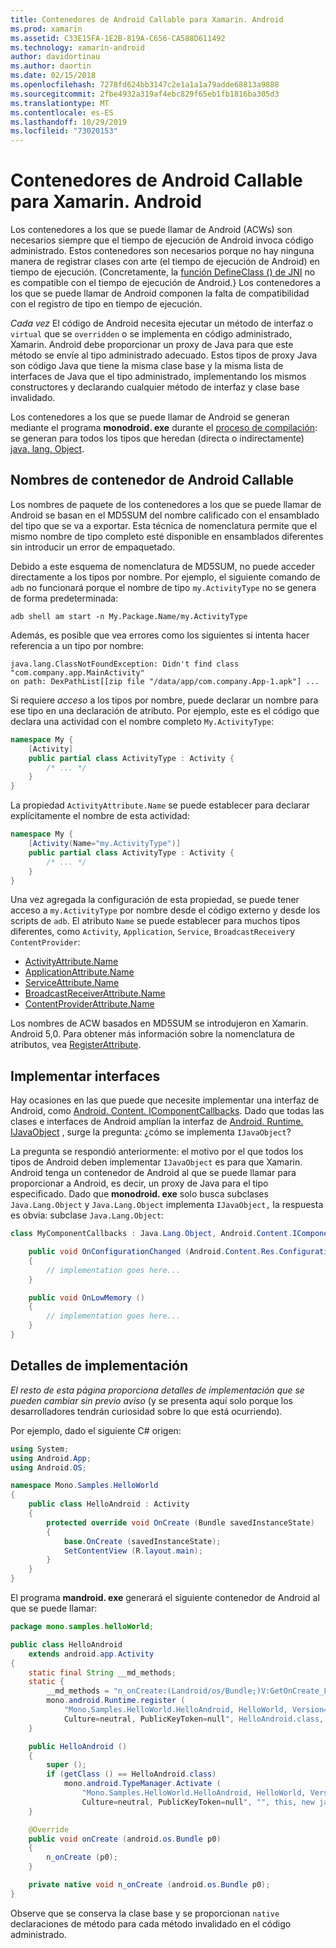 ```yaml
---
title: Contenedores de Android Callable para Xamarin. Android
ms.prod: xamarin
ms.assetid: C33E15FA-1E2B-819A-C656-CA588D611492
ms.technology: xamarin-android
author: davidortinau
ms.author: daortin
ms.date: 02/15/2018
ms.openlocfilehash: 7278fd624bb3147c2e1a1a1a79adde68813a9888
ms.sourcegitcommit: 2fbe4932a319af4ebc829f65eb1fb1816ba305d3
ms.translationtype: MT
ms.contentlocale: es-ES
ms.lasthandoff: 10/29/2019
ms.locfileid: "73020153"
---
```

# <a name="android-callable-wrappers-for-xamarinandroid"></a>Contenedores de Android Callable para Xamarin. Android

Los contenedores a los que se puede llamar de Android (ACWs) son necesarios siempre que el tiempo de ejecución de Android invoca código administrado. Estos contenedores son necesarios porque no hay ninguna manera de registrar clases con arte (el tiempo de ejecución de Android) en tiempo de ejecución. (Concretamente, la [función DefineClass () de JNI](https://docs.oracle.com/javase/1.5.0/docs/guide/jni/spec/functions.html#wp15986) no es compatible con el tiempo de ejecución de Android.} Los contenedores a los que se puede llamar de Android componen la falta de compatibilidad con el registro de tipo en tiempo de ejecución. 

*Cada vez* El código de Android necesita ejecutar un método de interfaz o `virtual` que se `overridden` o se implementa en código administrado, Xamarin. Android debe proporcionar un proxy de Java para que este método se envíe al tipo administrado adecuado. Estos tipos de proxy Java son código Java que tiene la misma clase base y la misma lista de interfaces de Java que el tipo administrado, implementando los mismos constructores y declarando cualquier método de interfaz y clase base invalidado. 

Los contenedores a los que se puede llamar de Android se generan mediante el programa **monodroid. exe** durante el [proceso de compilación](~/android/deploy-test/building-apps/build-process.md): se generan para todos los tipos que heredan (directa o indirectamente) [java. lang. Object](xref:Java.Lang.Object). 

## <a name="android-callable-wrapper-naming"></a>Nombres de contenedor de Android Callable

Los nombres de paquete de los contenedores a los que se puede llamar de Android se basan en el MD5SUM del nombre calificado con el ensamblado del tipo que se va a exportar. Esta técnica de nomenclatura permite que el mismo nombre de tipo completo esté disponible en ensamblados diferentes sin introducir un error de empaquetado. 

Debido a este esquema de nomenclatura de MD5SUM, no puede acceder directamente a los tipos por nombre. Por ejemplo, el siguiente comando de `adb` no funcionará porque el nombre de tipo `my.ActivityType` no se genera de forma predeterminada: 

```shell
adb shell am start -n My.Package.Name/my.ActivityType
```

Además, es posible que vea errores como los siguientes si intenta hacer referencia a un tipo por nombre:

```shell
java.lang.ClassNotFoundException: Didn't find class "com.company.app.MainActivity"
on path: DexPathList[[zip file "/data/app/com.company.App-1.apk"] ...
```

Si requiere *acceso* a los tipos por nombre, puede declarar un nombre para ese tipo en una declaración de atributo. Por ejemplo, este es el código que declara una actividad con el nombre completo `My.ActivityType`:

```csharp
namespace My {
    [Activity]
    public partial class ActivityType : Activity {
        /* ... */
    }
}
```

La propiedad `ActivityAttribute.Name` se puede establecer para declarar explícitamente el nombre de esta actividad: 

```csharp
namespace My {
    [Activity(Name="my.ActivityType")]
    public partial class ActivityType : Activity {
        /* ... */
    }
}
```

Una vez agregada la configuración de esta propiedad, se puede tener acceso a `my.ActivityType` por nombre desde el código externo y desde los scripts de `adb`. El atributo `Name` se puede establecer para muchos tipos diferentes, como `Activity`, `Application`, `Service`, `BroadcastReceiver`y `ContentProvider`: 

- [ActivityAttribute.Name](xref:Android.App.ActivityAttribute.Name)
- [ApplicationAttribute.Name](xref:Android.App.ApplicationAttribute.Name)
- [ServiceAttribute.Name](xref:Android.App.ServiceAttribute.Name)
- [BroadcastReceiverAttribute.Name](xref:Android.Content.BroadcastReceiverAttribute.Name)
- [ContentProviderAttribute.Name](xref:Android.Content.ContentProviderAttribute.Name)

Los nombres de ACW basados en MD5SUM se introdujeron en Xamarin. Android 5,0. Para obtener más información sobre la nomenclatura de atributos, vea [RegisterAttribute](xref:Android.Runtime.RegisterAttribute). 

## <a name="implementing-interfaces"></a>Implementar interfaces

Hay ocasiones en las que puede que necesite implementar una interfaz de Android, como [Android. Content. IComponentCallbacks](xref:Android.Content.IComponentCallbacks). Dado que todas las clases e interfaces de Android amplían la interfaz de [Android. Runtime. IJavaObject](xref:Android.Runtime.IJavaObject) , surge la pregunta: ¿cómo se implementa `IJavaObject`? 

La pregunta se respondió anteriormente: el motivo por el que todos los tipos de Android deben implementar `IJavaObject` es para que Xamarin. Android tenga un contenedor de Android al que se puede llamar para proporcionar a Android, es decir, un proxy de Java para el tipo especificado. Dado que **monodroid. exe** solo busca subclases `Java.Lang.Object` y `Java.Lang.Object` implementa `IJavaObject,` la respuesta es obvia: subclase `Java.Lang.Object`: 

```csharp
class MyComponentCallbacks : Java.Lang.Object, Android.Content.IComponentCallbacks {

    public void OnConfigurationChanged (Android.Content.Res.Configuration newConfig)
    {
        // implementation goes here...
    } 

    public void OnLowMemory ()
    {
        // implementation goes here...
    }
}
```

## <a name="implementation-details"></a>Detalles de implementación

*El resto de esta página proporciona detalles de implementación que se pueden cambiar sin previo aviso* (y se presenta aquí solo porque los desarrolladores tendrán curiosidad sobre lo que está ocurriendo). 

Por ejemplo, dado el siguiente C# origen:

```csharp
using System;
using Android.App;
using Android.OS;

namespace Mono.Samples.HelloWorld
{
    public class HelloAndroid : Activity
    {
        protected override void OnCreate (Bundle savedInstanceState)
        {
            base.OnCreate (savedInstanceState);
            SetContentView (R.layout.main);
        }
    }
}
```

El programa **mandroid. exe** generará el siguiente contenedor de Android al que se puede llamar: 

```java
package mono.samples.helloWorld;

public class HelloAndroid
    extends android.app.Activity
{
    static final String __md_methods;
    static {
        __md_methods = "n_onCreate:(Landroid/os/Bundle;)V:GetOnCreate_Landroid_os_Bundle_Handler\n" + "";
        mono.android.Runtime.register (
            "Mono.Samples.HelloWorld.HelloAndroid, HelloWorld, Version=1.0.0.0, 
            Culture=neutral, PublicKeyToken=null", HelloAndroid.class, __md_methods);
    }

    public HelloAndroid ()
    {
        super ();
        if (getClass () == HelloAndroid.class)
            mono.android.TypeManager.Activate (
                "Mono.Samples.HelloWorld.HelloAndroid, HelloWorld, Version=1.0.0.0, 
                Culture=neutral, PublicKeyToken=null", "", this, new java.lang.Object[] {  });
    }

    @Override
    public void onCreate (android.os.Bundle p0)
    {
        n_onCreate (p0);
    }

    private native void n_onCreate (android.os.Bundle p0);
}
```

Observe que se conserva la clase base y se proporcionan `native` declaraciones de método para cada método invalidado en el código administrado. 
